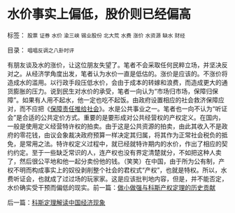 # 水价事实上偏低，股价则已经偏高

标签： `股票` `证券` `水价` `渝三峡` `锡业股份` `北大荒` `水费` `涨价` `水资源` `缺水` `财经` 

目录： `唱唱反调之八卦时评`

有朋友谈及水的涨价，让这位朋友失望了。笔者不会采取任何民粹立场，并坚决反对之。从经济学角度出发，笔者认为水价一直是低估的。涨价是应该的。不涨价将造成水的滥用。以行政手段压低水价，会由于成本的转嫁和浪费，而造成更大的通货膨胀的压力。说到民生对水价的承受，笔者一向认为“市场归市场，保障归保障”。如果有人用不起水，他一定也吃不起饭。由政府设置相应的社会救济保障应对，而不应把《[保障责任推给社会](../../../2007/10/5/再谈国民福利缺失和政策责任推卸.md)》。水是公共事业之一。笔者也一向不认为“听证会”是合适的公共定价方式。重要的是要形成对公共经营权的产权定义。在国内，一般是使用定义经营特许权的拍卖。由于这是公共资源的拍卖，由此其收入不是政府的零花钱，由议会象裁决政府预算一样决定其归属，将其作为正常社会税负的抵免，是常用之法。特许权定义过程中，就已经就特许期内的水价，作出了相应的契约约定。至于一些缺乏常识的人，连产权也没有界定清楚就分，不如把这种人卖了，然后很公平地和他一起分卖份他的钱。（笑笑）在中国，由于所为公有制，产权不明而构成事实上的奴役剥削整个社会的君权式“产权”，也就是特权。所以，水费听证会，也就成了过过场的玩家家。这是应该批判地内容，但是，并不能否定，水价确实受干预而偏低的现实。前一篇：[做小做强与科斯产权定理的历史贡献](../../../2009/7/21/做小做强与科斯产权定理的历史贡献.md)

后一篇：[科斯定理解读中国经济现象](../../../2009/7/21/科斯定理解读中国经济现象.md)